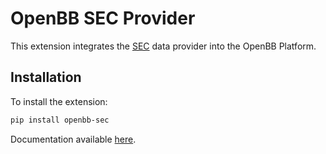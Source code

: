 # OpenBB SEC Provider

This extension integrates the [SEC](https://www.sec.gov/edgar) data provider into the OpenBB Platform.

## Installation

To install the extension:

```bash
pip install openbb-sec
```

Documentation available [here](https://docs.openbb.co/platform/development/contributing).
